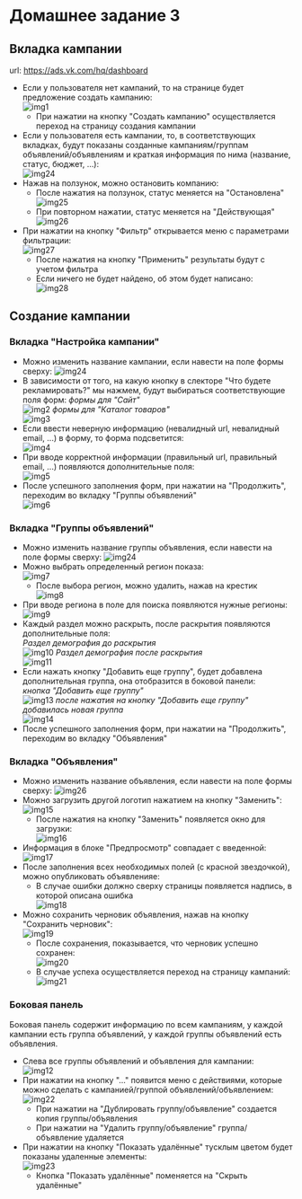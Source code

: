 # Домашнее задание 3

## Вкладка кампании
url: https://ads.vk.com/hq/dashboard
- Если у пользователя нет кампаний, то на странице будет предложение создать кампанию:<br>
![img1](imgs/image.png)
  - При нажатии на кнопку "Создать кампанию" осуществляется переход на страницу создания кампании
- Если у пользователя есть кампании, то, в соответствующих вкладках, будут показаны созданные кампаниям/группам объявлений/объявлениям и краткая информация по нима (название, статус, бюджет, ...):<br>
![img24](imgs/image-23.png)
- Нажав на ползунок, можно остановить компанию:
  - После нажатия на ползунок, статус меняется на "Остановлена"<br>
  ![img25](imgs/image-24.png)
  - При повторном нажатии, статус меняется на "Действующая"<br>
  ![img26](imgs/image-25.png)
- При нажатии на кнопку "Фильтр" открывается меню с параметрами фильтрации:<br>
![img27](imgs/image-26.png)
  - После нажатия на кнопку "Применить" результаты будут с учетом фильтра
  - Если ничего не будет найдено, об этом будет написано:<br>
  ![img28](imgs/image-27.png)

## Создание кампании

### Вкладка "Настройка кампании"
- Можно изменить название кампании, если навести на поле формы сверху:
![img24](imgs/image-28.png)<br>
- В зависимости от того, на какую кнопку в слекторе "Что будете рекламировать?" мы нажмем, будут выбираться соответствующие поля форм:
*формы для "Сайт"*<br>
![img2](imgs/image-1.png)
*формы для "Каталог товаров"*<br>
![img3](imgs/image-2.png)
- Если ввести неверную информацию (невалидный url, невалидный email, ...) в форму, то форма подсветится:<br>
![img4](imgs/image-3.png)
- При вводе корректной информации (правильный url, правильный email, ...) появляются дополнительные поля:<br>
![img5](imgs/image-4.png)
- После успешного заполнения форм, при нажатии на "Продолжить", переходим во вкладку "Группы объявлений"<br>
![img6](imgs/image-5.png)

### Вкладка "Группы объявлений"
- Можно изменить название группы объявления, если навести на поле формы сверху:
![img24](imgs/image-29.png)<br>
- Можно выбрать определенный регион показа:<br>
![img7](imgs/image-6.png)
  - После выбора регион, можно удалить, нажав на крестик<br>
  ![img8](imgs/image-7.png)
- При вводе региона в поле для поиска появляются нужные регионы:<br>
![img9](imgs/image-8.png)
- Каждый раздел можно раскрыть, после раскрытия появляются дополнительные поля:<br>
*Раздел демография до раскрытия*<br>
![img10](imgs/image-9.png)
*Раздел демография после раскрытия*<br>
![img11](imgs/image-10.png)
- Если нажать кнопку "Добавить еще группу", будет добавлена дополнительная группа, она отобразится в боковой панели:<br>
*кнопка "Добавить еще группу"*<br>
![img13](imgs/image-12.png)
*после нажатия на кнопку "Добавить еще группу" добавилась новая группа*<br>
![img14](imgs/image-13.png)
- После успешного заполнения форм, при нажатии на "Продолжить", переходим во вкладку "Объявления"

### Вкладка "Объявления"
- Можно изменить название объявления, если навести на поле формы сверху:
![img26](imgs/image-30.png)<br>
- Можно загрузить другой логотип нажатием на кнопку "Заменить":<br>
![img15](imgs/image-14.png)
  - После нажатия на кнопку "Заменить" появляется окно для загрузки:<br>
  ![img16](imgs/image-15.png)
- Информация в блоке "Предпросмотр" совпадает с введенной:<br>
![img17](imgs/image-16.png)
- После заполнения всех необходимых полей (с красной звездочкой), можно опубликовать объявленияе:
  - В случае ошибки должно сверху страницы появляется надпись, в которой описана ошибка<br>
  ![img18](imgs/image-17.png)
- Можно сохранить черновик объявления, нажав на кнопку "Сохранить черновик":<br>
![img19](imgs/image-18.png)
  - После сохранения, показывается, что черновик успешно сохранен:<br>
  ![img20](imgs/image-19.png)
  - В случае успеха осуществляется переход на страницу кампаний:<br>
  ![img21](imgs/image-20.png)

### Боковая панель
Боковая панель содержит информацию по всем кампаниям, у каждой кампании есть группа объявлений, у каждой группы объявлений есть объявления.

- Слева все группы объявлений и объявления для кампании:<br>
![img12](imgs/image-11.png)
- При нажатии на кнопку "..." появится меню с действиями, которые можно сделать с кампанией/группой объявлений/объявлением:<br>
![img22](imgs/image-21.png)
  - При нажатии на "Дублировать группу/объявление" создается копия группы/объявления
  - При нажатии на "Удалить группу/объявление" группа/объявление удаляется
- При нажатии на кнопку "Показать удалённые" тусклым цветом будет показаны удаленные элементы:<br>
![img23](imgs/image-22.png)
  - Кнопка "Показать удалённые" поменяется на "Скрыть удалённые"